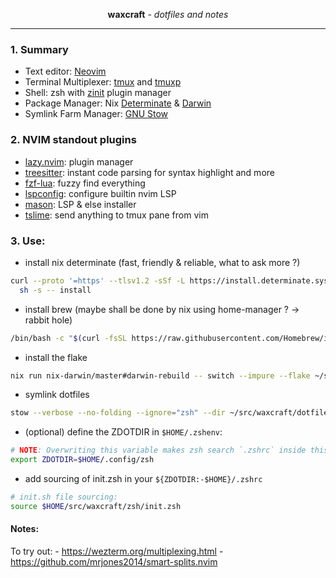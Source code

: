 <p align="center"><strong>waxcraft</strong> <em>- dotfiles and notes</em></p>

---

### 1. Summary

- Text editor: [Neovim](https://neovim.io/)
- Terminal Multiplexer: [tmux](https://github.com/tmux/tmux) and [tmuxp](https://github.com/tmux-python/tmuxp)
- Shell: zsh with [zinit](https://github.com/zdharma-continuum/zinit) plugin manager
- Package Manager: Nix [Determinate](https://github.com/DeterminateSystems/nix-installer) & [Darwin](https://github.com/nix-darwin/nix-darwin)
- Symlink Farm Manager: [GNU Stow](https://www.gnu.org/software/stow/)

### 2. NVIM standout plugins

- [lazy.nvim](https://github.com/folke/lazy.nvim): plugin manager
- [treesitter](https://github.com/nvim-treesitter/nvim-treesitter): instant code parsing for syntax highlight and more
- [fzf-lua](https://github.com/ibhagwan/fzf-lua): fuzzy find everything
- [lspconfig](https://github.com/neovim/nvim-lspconfig): configure builtin nvim LSP
- [mason](https://github.com/williamboman/mason.nvim): LSP & else installer
- [tslime](https://github.com/jgdavey/tslime.vim): send anything to tmux pane from vim

### 3. Use:

- install nix determinate (fast, friendly & reliable, what to ask more ?)

```bash
curl --proto '=https' --tlsv1.2 -sSf -L https://install.determinate.systems/nix | \
  sh -s -- install
```

- install brew (maybe shall be done by nix using home-manager ? -> rabbit hole)

```bash
/bin/bash -c "$(curl -fsSL https://raw.githubusercontent.com/Homebrew/install/HEAD/install.sh)"
```

- install the flake

```bash
nix run nix-darwin/master#darwin-rebuild -- switch --impure --flake ~/src/waxcraft/nix#wax
```

- symlink dotfiles

```bash
stow --verbose --no-folding --ignore="zsh" --dir ~/src/waxcraft/dotfiles/ --target ~/ --adopt $(ls ~/src/waxcraft/dotfiles)
```

- (optional) define the ZDOTDIR in `$HOME/.zshenv`:

```zsh
# NOTE: Overwriting this variable makes zsh search `.zshrc` inside this folder.
export ZDOTDIR=$HOME/.config/zsh
```

- add sourcing of init.zsh in your `${ZDOTDIR:-$HOME}/.zshrc`

```zsh
# init.sh file sourcing:
source $HOME/src/waxcraft/zsh/init.zsh
```

#### Notes:

To try out:
    - https://wezterm.org/multiplexing.html
    - https://github.com/mrjones2014/smart-splits.nvim
